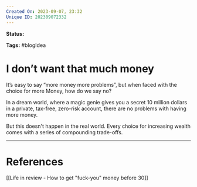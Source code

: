 ```yaml
---
Created On: 2023-09-07, 23:32
Unique ID: 202309072332
---
```

**Status:**

**Tags:** #blogIdea 

# I don’t want that much money
It’s easy to say “more money more problems”, but when faced with the choice for more Money, how do we say no? 


In a dream world, where a magic genie gives you a secret 10 million dollars in a private, tax-free, zero-risk account, there are no problems with having more money. 

But this doesn't happen in the real world. Every choice for increasing wealth comes with a series of compounding trade-offs.



---
# References
[[Life in review - How to get "fuck-you" money before 30]]